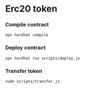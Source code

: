 # Erc20 token

### Compile contract
```shell
npx hardhat compile
```

### Deploy contract
```shell
npx hardhat run scripts/deploy.js
```

### Transfer token
```shell
node scripts/transfer.js
```
